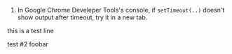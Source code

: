 1. In Google Chrome Develeper Tools's console, if `setTimeout(..)` doesn't show 
output after timeout, try it in a new tab.

this is a test line

test #2
foobar
